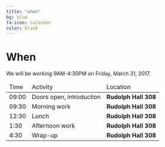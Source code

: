 ```yaml
---
title: "when"
bg: blue
fa-icon: calendar
color: black
---
```


# When

We will be working 9AM-4:30PM on Friday, March 31, 2017.

<div class="table-responsive">
  <table class="table">
    <thead><tr><td>Time</td><td>Activity</td><td>Location</td></tr></thead>
    <tbody>
      <tr><td>09:00</td><td>Doors open, introduction</td><td><b>Rudolph Hall 308</b></td></tr>
      <tr><td>09:30</td><td>Morning work</td><td><b>Rudolph Hall 308</b></td></tr>
      <tr><td>12:30</td><td>Lunch</td><td><b>Rudolph Hall 308</b></td></tr>
      <tr><td>1:30</td><td>Afternoon work</td><td><b>Rudolph Hall 308</b></td></tr>
      <tr><td>4:30</td><td>Wrap-up</td><td><b>Rudolph Hall 308</b></td></tr>
    </tbody>
  </table>
</div>
